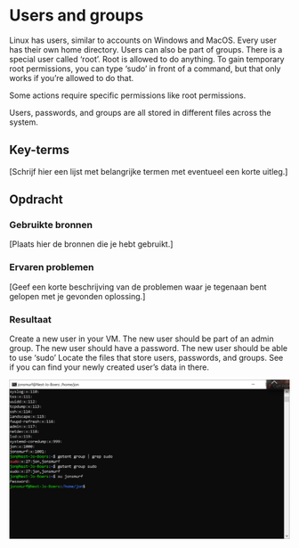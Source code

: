 # Users and groups
Linux has users, similar to accounts on Windows and MacOS. Every user has their own home directory. Users can also be part of groups.
There is a special user called ‘root’. Root is allowed to do anything.
To gain temporary root permissions, you can type ‘sudo’ in front of a command, but that only works if you’re allowed to do that.

Some actions require specific permissions like root permissions.

Users, passwords, and groups are all stored in different files across the system.

## Key-terms
[Schrijf hier een lijst met belangrijke termen met eventueel een korte uitleg.]

## Opdracht
### Gebruikte bronnen
[Plaats hier de bronnen die je hebt gebruikt.]

### Ervaren problemen
[Geef een korte beschrijving van de problemen waar je tegenaan bent gelopen met je gevonden oplossing.]

### Resultaat

Create a new user in your VM. 
The new user should be part of an admin group.
The new user should have a password.
The new user should be able to use ‘sudo’
Locate the files that store users, passwords, and groups. See if you can find your newly created user’s data in there.

![Alt text](../00_includes/linux4.PNG)